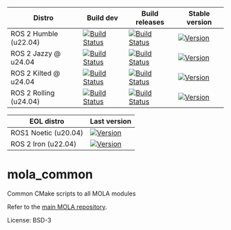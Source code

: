 | Distro | Build dev | Build releases | Stable version |
| ---    | ---       | ---            | ---         |
| ROS 2 Humble (u22.04) | [![Build Status](https://build.ros2.org/job/Hdev__mola_common__ubuntu_jammy_amd64/badge/icon)](https://build.ros2.org/job/Hdev__mola_common__ubuntu_jammy_amd64/) | [![Build Status](https://build.ros2.org/job/Hbin_uJ64__mola_common__ubuntu_jammy_amd64__binary/badge/icon)](https://build.ros2.org/job/Hbin_uJ64__mola_common__ubuntu_jammy_amd64__binary/) | [![Version](https://img.shields.io/ros/v/humble/mola_common)](https://index.ros.org/search/?term=mola_common) |
| ROS 2 Jazzy @ u24.04 | [![Build Status](https://build.ros2.org/job/Jdev__mola_common__ubuntu_noble_amd64/badge/icon)](https://build.ros2.org/job/Jdev__mola_common__ubuntu_noble_amd64/) | [![Build Status](https://build.ros2.org/job/Jbin_uN64__mola_common__ubuntu_noble_amd64__binary/badge/icon)](https://build.ros2.org/job/Jbin_uN64__mola_common__ubuntu_noble_amd64__binary/) | [![Version](https://img.shields.io/ros/v/jazzy/mola_common)](https://index.ros.org/search/?term=mola_common) | 
| ROS 2 Kilted @ u24.04 | [![Build Status](https://build.ros2.org/job/Kdev__mola_common__ubuntu_noble_amd64/badge/icon)](https://build.ros2.org/job/Kdev__mola_common__ubuntu_noble_amd64/) | [![Build Status](https://build.ros2.org/job/Kbin_uN64__mola_common__ubuntu_noble_amd64__binary/badge/icon)](https://build.ros2.org/job/Kbin_uN64__mola_common__ubuntu_noble_amd64__binary/) | [![Version](https://img.shields.io/ros/v/kilted/mola_common)](https://index.ros.org/search/?term=mola_common) | 
| ROS 2 Rolling (u24.04) | [![Build Status](https://build.ros2.org/job/Rdev__mola_common__ubuntu_noble_amd64/badge/icon)](https://build.ros2.org/job/Rdev__mola_common__ubuntu_noble_amd64/) | [![Build Status](https://build.ros2.org/job/Rbin_uN64__mola_common__ubuntu_noble_amd64__binary/badge/icon)](https://build.ros2.org/job/Rbin_uN64__mola_common__ubuntu_noble_amd64__binary/) | [![Version](https://img.shields.io/ros/v/rolling/mola_common)](https://index.ros.org/search/?term=mola_common) |

| EOL distro | Last version |
| ---    | ---       |
| ROS1 Noetic (u20.04) |  [![Version](https://img.shields.io/ros/v/noetic/mola_common)](https://index.ros.org/search/?term=mola_common) |
| ROS 2 Iron (u22.04) |  [![Version](https://img.shields.io/ros/v/iron/mola_common)](https://index.ros.org/search/?term=mola_common) |


# mola_common
Common CMake scripts to all MOLA modules

Refer to the [main MOLA repository](https://github.com/MOLAorg/mola).

License: BSD-3

